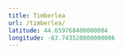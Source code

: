 ```yaml
---
title: Timberlea
url: /timberlea/
latitude: 44.659768400000004
longitude: -63.743520800000006
---
```

